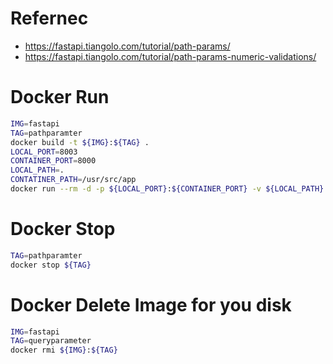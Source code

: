 # Refernec
- https://fastapi.tiangolo.com/tutorial/path-params/
- https://fastapi.tiangolo.com/tutorial/path-params-numeric-validations/

# Docker Run
```bash
IMG=fastapi
TAG=pathparamter
docker build -t ${IMG}:${TAG} .
LOCAL_PORT=8003
CONTAINER_PORT=8000
LOCAL_PATH=.
CONTATINER_PATH=/usr/src/app
docker run --rm -d -p ${LOCAL_PORT}:${CONTAINER_PORT} -v ${LOCAL_PATH}:${CONTATINER_PATH} --name ${TAG} ${IMG}:${TAG} python main.py
```

# Docker Stop
```bash
TAG=pathparamter
docker stop ${TAG}
```

# Docker Delete Image for you disk
```bash
IMG=fastapi
TAG=queryparameter
docker rmi ${IMG}:${TAG}
```

